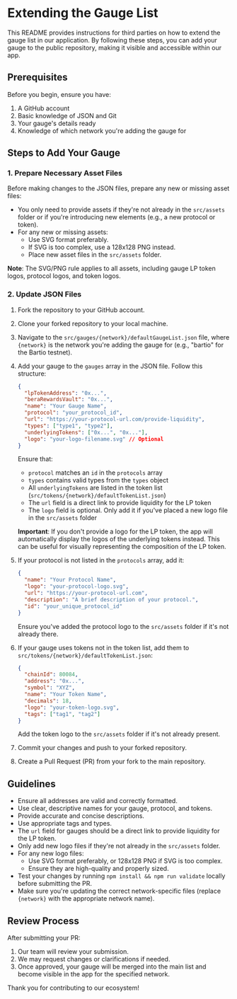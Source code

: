 # Extending the Gauge List

This README provides instructions for third parties on how to extend the gauge list in our application. By following these steps, you can add your gauge to the public repository, making it visible and accessible within our app.

## Prerequisites

Before you begin, ensure you have:

1. A GitHub account
2. Basic knowledge of JSON and Git
3. Your gauge's details ready
4. Knowledge of which network you're adding the gauge for

## Steps to Add Your Gauge

### 1. Prepare Necessary Asset Files

Before making changes to the JSON files, prepare any new or missing asset files:

- You only need to provide assets if they're not already in the `src/assets` folder or if you're introducing new elements (e.g., a new protocol or token).
- For any new or missing assets:
  - Use SVG format preferably.
  - If SVG is too complex, use a 128x128 PNG instead.
  - Place new asset files in the `src/assets` folder.

**Note**: The SVG/PNG rule applies to all assets, including gauge LP token logos, protocol logos, and token logos.

### 2. Update JSON Files

1. Fork the repository to your GitHub account.

2. Clone your forked repository to your local machine.

3. Navigate to the `src/gauges/{network}/defaultGaugeList.json` file, where `{network}` is the network you're adding the gauge for (e.g., "bartio" for the Bartio testnet).

4. Add your gauge to the `gauges` array in the JSON file. Follow this structure:

   ```json
   {
     "lpTokenAddress": "0x...",
     "beraRewardsVault": "0x...",
     "name": "Your Gauge Name",
     "protocol": "your_protocol_id",
     "url": "https://your-protocol-url.com/provide-liquidity",
     "types": ["type1", "type2"],
     "underlyingTokens": ["0x...", "0x..."],
     "logo": "your-logo-filename.svg" // Optional
   }
   ```

   Ensure that:

   - `protocol` matches an `id` in the `protocols` array
   - `types` contains valid types from the `types` object
   - All `underlyingTokens` are listed in the token list (`src/tokens/{network}/defaultTokenList.json`)
   - The `url` field is a direct link to provide liquidity for the LP token
   - The `logo` field is optional. Only add it if you've placed a new logo file in the `src/assets` folder

   **Important**: If you don't provide a logo for the LP token, the app will automatically display the logos of the underlying tokens instead. This can be useful for visually representing the composition of the LP token.

5. If your protocol is not listed in the `protocols` array, add it:

   ```json
   {
     "name": "Your Protocol Name",
     "logo": "your-protocol-logo.svg",
     "url": "https://your-protocol-url.com",
     "description": "A brief description of your protocol.",
     "id": "your_unique_protocol_id"
   }
   ```

   Ensure you've added the protocol logo to the `src/assets` folder if it's not already there.

6. If your gauge uses tokens not in the token list, add them to `src/tokens/{network}/defaultTokenList.json`:

   ```json
   {
     "chainId": 80084,
     "address": "0x...",
     "symbol": "XYZ",
     "name": "Your Token Name",
     "decimals": 18,
     "logo": "your-token-logo.svg",
     "tags": ["tag1", "tag2"]
   }
   ```

   Add the token logo to the `src/assets` folder if it's not already present.

7. Commit your changes and push to your forked repository.

8. Create a Pull Request (PR) from your fork to the main repository.

## Guidelines

- Ensure all addresses are valid and correctly formatted.
- Use clear, descriptive names for your gauge, protocol, and tokens.
- Provide accurate and concise descriptions.
- Use appropriate tags and types.
- The `url` field for gauges should be a direct link to provide liquidity for the LP token.
- Only add new logo files if they're not already in the `src/assets` folder.
- For any new logo files:
  - Use SVG format preferably, or 128x128 PNG if SVG is too complex.
  - Ensure they are high-quality and properly sized.
- Test your changes by running `npm install && npm run validate` locally before submitting the PR.
- Make sure you're updating the correct network-specific files (replace `{network}` with the appropriate network name).

## Review Process

After submitting your PR:

1. Our team will review your submission.
2. We may request changes or clarifications if needed.
3. Once approved, your gauge will be merged into the main list and become visible in the app for the specified network.

Thank you for contributing to our ecosystem!
